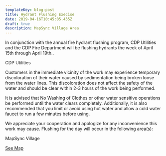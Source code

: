```yaml
---
templateKey: blog-post
title: Hydrant Flushing Execise
date: 2019-04-16T10:45:05.435Z
draft: true
description: MapSync Village Area
---
```

In conjunction with the annual fire hydrant flushing program, CDP Utilities and the CDP Fire Department will be flushing hydrants the week of April 15th through April 19th..

CDP Utilities

Customers in the immediate vicinity of the work may experience temporary discoloration of their water caused by sedimentation being broken loose from the water lines. This discoloration does not affect the safety of the water and should be clear within 2-3 hours of the work being performed.

It is advised that No Washing of Clothes or other water sensitive operations be performed until the water clears completely. Additionally, it is also recommended that you limit or avoid using hot water and allow a cold water faucet to run a few minutes before using.

We appreciate your cooperation and apologize for any inconvenience this work may cause. Flushing for the day will occur in the following area(s):

MapSync Village

[See Map](/?layer=Advisory&feature=11)
